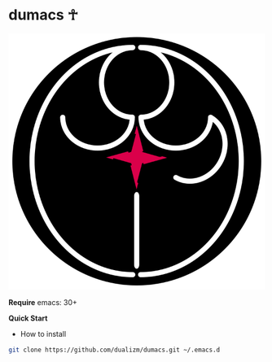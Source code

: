# dumacs ☥

<p align="center"><img src="img/dumacs.svg" alt="dumacs"/></p>

**Require**
emacs: 30+

**Quick Start**

* How to install
```sh
git clone https://github.com/dualizm/dumacs.git ~/.emacs.d
```
